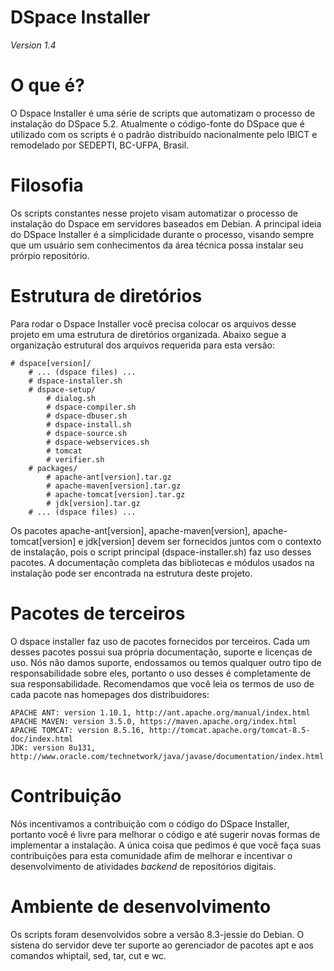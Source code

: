 # DSpace Installer
<i>Version 1.4</i>

# O que é?
O Dspace Installer é uma série de scripts que automatizam o processo de instalação do DSpace 5.2. Atualmente o código-fonte do
DSpace que é utilizado com os scripts é o padrão distribuído nacionalmente pelo IBICT e remodelado por SEDEPTI, BC-UFPA, Brasil.

# Filosofia
Os scripts constantes nesse projeto visam automatizar o processo de instalação do Dspace em servidores baseados em Debian. A
principal ideia do DSpace Installer é a simplicidade durante o processo, visando sempre que um usuário sem conhecimentos da área
técnica possa instalar seu prórpio repositório.

# Estrutura de diretórios
Para rodar o Dspace Installer você precisa colocar os arquivos desse projeto em uma estrutura de diretórios organizada. Abaixo
segue a organização estrutural dos arquivos requerida para esta versão:

    # dspace[version]/
        # ... (dspace files) ...
        # dspace-installer.sh
        # dspace-setup/
            # dialog.sh
            # dspace-compiler.sh
            # dspace-dbuser.sh
            # dspace-install.sh
            # dspace-source.sh
            # dspace-webservices.sh
            # tomcat
            # verifier.sh
        # packages/
            # apache-ant[version].tar.gz
            # apache-maven[version].tar.gz
            # apache-tomcat[version].tar.gz
            # jdk[version].tar.gz
        # ... (dspace files) ...

Os pacotes apache-ant[version], apache-maven[version], apache-tomcat[version] e jdk[version] devem ser fornecidos juntos com o
contexto de instalação, pois o script principal (dspace-installer.sh) faz uso desses pacotes. A documentação completa das bibliotecas
e módulos usados na instalação pode ser encontrada na estrutura deste projeto.

# Pacotes de terceiros
O dspace installer faz uso de pacotes fornecidos por terceiros. Cada um desses pacotes possui sua própria documentação, suporte e
licenças de uso. Nós não damos suporte, endossamos ou temos qualquer outro tipo de responsabilidade sobre eles, portanto o uso
desses é completamente de sua responsabilidade. Recomendamos que você leia os termos de uso de cada pacote nas homepages dos
distribuidores:

    APACHE ANT: version 1.10.1, http://ant.apache.org/manual/index.html
    APACHE MAVEN: version 3.5.0, https://maven.apache.org/index.html
    APACHE TOMCAT: version 8.5.16, http://tomcat.apache.org/tomcat-8.5-doc/index.html
    JDK: version 8u131, http://www.oracle.com/technetwork/java/javase/documentation/index.html

# Contribuição
Nós incentivamos a contribuição com o código do DSpace Installer, portanto você é livre para melhorar o código e até sugerir novas
formas de implementar a instalação. A única coisa que pedimos é que você faça suas contribuições para esta comunidade afim de melhorar
e incentivar o desenvolvimento de atividades <i>backend</i> de repositórios digitais.

# Ambiente de desenvolvimento
Os scripts foram desenvolvidos sobre a versão 8.3-jessie do Debian. O sistena do servidor deve ter suporte ao gerenciador de pacotes
apt e aos comandos whiptail, sed, tar, cut e wc.
